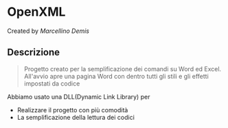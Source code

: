 # OpenXML 
Created by *Marcellino Demis*
## Descrizione
> Progetto creato per la semplificazione dei comandi su Word ed Excel. All'avvio apre una pagina Word 
> con dentro tutti gli stili e gli effetti impostati da codice

Abbiamo usato una DLL(Dynamic Link Library) per
- Realizzare il progetto con più comodità
- La semplificazione della lettura dei codici

